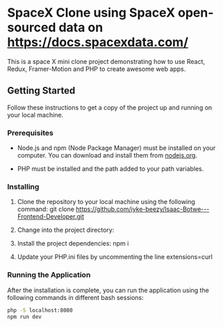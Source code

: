 # SpaceX Clone using SpaceX open-sourced data on https://docs.spacexdata.com/

This is a space X mini clone project demonstrating how to use React, Redux, Framer-Motion and PHP to create awesome web apps.

## Getting Started

Follow these instructions to get a copy of the project up and running on your local machine.

### Prerequisites

- Node.js and npm (Node Package Manager) must be installed on your computer. You can download and install them from [nodejs.org](https://nodejs.org/).

- PHP must be installed and the path added to your path variables.

### Installing

1. Clone the repository to your local machine using the following command: git clone https://github.com/iyke-beezy/Isaac-Botwe---Frontend-Developer.git

2. Change into the project directory:

3. Install the project dependencies: npm i

4. Update your PHP.ini files by uncommenting the line extensions=curl

### Running the Application

After the installation is complete, you can run the application using the following commands in different bash sessions:

```bash
php -S localhost:8080
npm run dev

